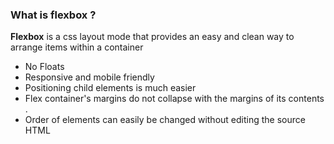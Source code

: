 ### What is flexbox ? 

__Flexbox__ is a css layout mode that provides an easy and clean way to arrange items within a container 

- No Floats 
- Responsive and mobile friendly 
- Positioning child elements is much easier 
- Flex container's margins do not collapse with the margins of its contents . 
- Order of elements can easily be changed without editing the  source HTML 
 